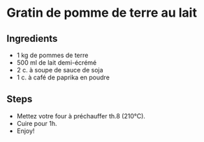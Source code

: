 # Gratin de pomme de terre au lait

## Ingredients 

- 1 kg de pommes de terre
- 500 ml de lait demi-écrémé
- 2 c. à soupe de sauce de soja
- 1 c. à café de paprika en poudre


## Steps
- Mettez votre four à préchauffer th.8 (210°C).
- Cuire pour 1h.
- Enjoy!
